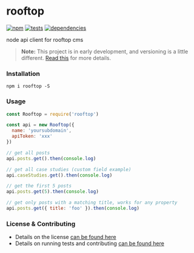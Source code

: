 # rooftop

[![npm](http://img.shields.io/npm/v/rooftop.svg?style=flat)](https://badge.fury.io/js/rooftop) [![tests](http://img.shields.io/travis/carrot/rooftop/master.svg?style=flat)](https://travis-ci.org/carrot/rooftop) [![dependencies](http://img.shields.io/gemnasium/carrot/rooftop.svg?style=flat)](https://gemnasium.com/carrot/rooftop)

node api client for rooftop cms

> **Note:** This project is in early development, and versioning is a little different. [Read this](http://markup.im/#q4_cRZ1Q) for more details.

### Installation

`npm i rooftop -S`

### Usage

```js
const Rooftop = require('rooftop')

const api = new Rooftop({
  name: 'yoursubdomain',
  apiToken: 'xxx'
})

// get all posts
api.posts.get().then(console.log)

// get all case studies (custom field example)
api.caseStudies.get().then(console.log)

// get the first 5 posts
api.posts.get(5).then(console.log)

// get only posts with a matching title, works for any property
api.posts.get({ title: 'foo' }).then(console.log)
```

### License & Contributing

- Details on the license [can be found here](LICENSE.md)
- Details on running tests and contributing [can be found here](contributing.md)
